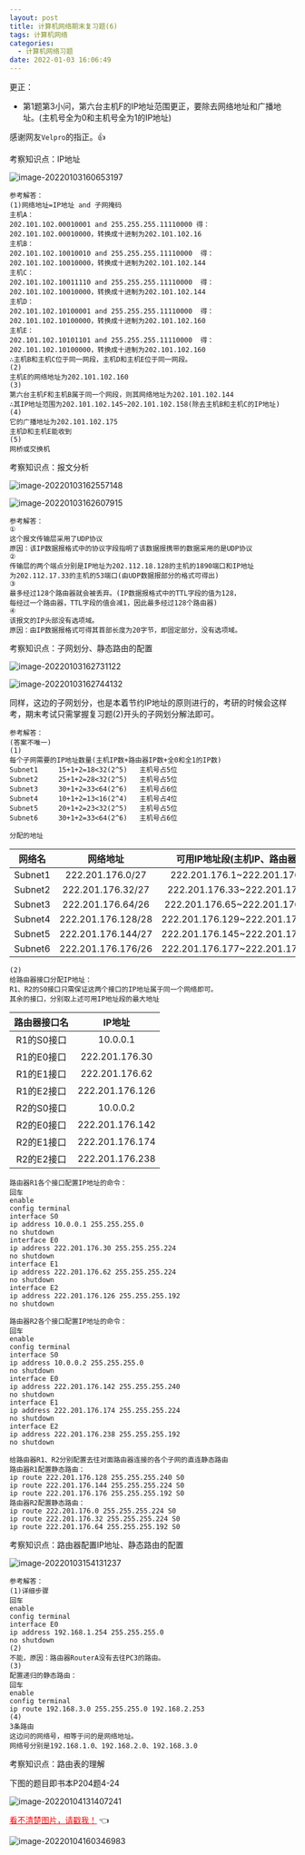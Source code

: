 ```yaml
---
layout: post
title: 计算机网络期末复习题(6)
tags: 计算机网络
categories:
  - 计算机网络习题
date: 2022-01-03 16:06:49
---
```




更正：

+ 第1题第3小问，第六台主机F的IP地址范围更正，要除去网络地址和广播地址。(主机号全为0和主机号全为1的IP地址)

感谢网友`Velpro`的指正。:thumbsup:




考察知识点：IP地址

<!--more-->

![image-20220103160653197](https://gitee.com/gujiakai/pic-go-typora02/raw/master/img/202201031606297.png)

```
参考解答：
(1)网络地址=IP地址 and 子网掩码
主机A：
202.101.102.00010001 and 255.255.255.11110000 得：
202.101.102.00010000，转换成十进制为202.101.102.16
主机B：
202.101.102.10010010 and 255.255.255.11110000  得：
202.101.102.10010000，转换成十进制为202.101.102.144
主机C：
202.101.102.10011110 and 255.255.255.11110000  得：
202.101.102.10010000，转换成十进制为202.101.102.144
主机D：
202.101.102.10100001 and 255.255.255.11110000  得：
202.101.102.10100000，转换成十进制为202.101.102.160
主机E：
202.101.102.10101101 and 255.255.255.11110000  得：
202.101.102.10100000，转换成十进制为202.101.102.160
∴主机B和主机C位于同一网段，主机D和主机E位于同一网段。
(2)
主机E的网络地址为202.101.102.160
(3)
第六台主机F和主机B属于同一个网段，则其网络地址为202.101.102.144
∴其IP地址范围为202.101.102.145~202.101.102.158(除去主机B和主机C的IP地址)
(4)
它的广播地址为202.101.102.175
主机D和主机E能收到
(5)
网桥或交换机
```



考察知识点：报文分析

![image-20220103162557148](https://gitee.com/gujiakai/pic-go-typora02/raw/master/img/202201031625252.png)

![image-20220103162607915](https://gitee.com/gujiakai/pic-go-typora02/raw/master/img/202201031626027.png)

```
参考解答：
①
这个报文传输层采用了UDP协议
原因：该IP数据报格式中的协议字段指明了该数据报携带的数据采用的是UDP协议
②
传输层的两个端点分别是IP地址为202.112.18.128的主机的1890端口和IP地址
为202.112.17.33的主机的53端口(由UDP数据报部分的格式可得出)
③
最多经过128个路由器就会被丢弃。(IP数据报格式中的TTL字段的值为128，
每经过一个路由器，TTL字段的值会减1，因此最多经过128个路由器)
④
该报文的IP头部没有选项域。
原因：由IP数据报格式可得其首部长度为20字节，即固定部分，没有选项域。
```



考察知识点：子网划分、静态路由的配置

![image-20220103162731122](https://gitee.com/gujiakai/pic-go-typora02/raw/master/img/202201031627209.png)

![image-20220103162744132](https://gitee.com/gujiakai/pic-go-typora02/raw/master/img/202201031627171.png)

同样，这边的子网划分，也是本着节约IP地址的原则进行的，考研的时候会这样考，期末考试只需掌握复习题(2)开头的子网划分解法即可。

```
参考解答：
(答案不唯一)
(1)
每个子网需要的IP地址数量(主机IP数+路由器IP数+全0和全1的IP数)
Subnet1		15+1+2=18<32(2^5)	主机号占5位
Subnet2		25+1+2=28<32(2^5)	主机号占5位
Subnet3		30+1+2=33<64(2^6)	主机号占6位
Subnet4		10+1+2=13<16(2^4)	主机号占4位
Subnet5		20+1+2=23<32(2^5)	主机号占5位
Subnet6		30+1+2=33<64(2^6)	主机号占6位

分配的地址
```

| 网络名  |      网络地址      | 可用IP地址段(主机IP、路由器IP)  |
| :-----: | :----------------: | :-----------------------------: |
| Subnet1 |  222.201.176.0/27  |  222.201.176.1~222.201.176.30   |
| Subnet2 | 222.201.176.32/27  |  222.201.176.33~222.201.176.62  |
| Subnet3 | 222.201.176.64/26  | 222.201.176.65~222.201.176.126  |
| Subnet4 | 222.201.176.128/28 | 222.201.176.129~222.201.176.142 |
| Subnet5 | 222.201.176.144/27 | 222.201.176.145~222.201.176.174 |
| Subnet6 | 222.201.176.176/26 | 222.201.176.177~222.201.176.238 |

```
(2)
给路由器接口分配IP地址：
R1、R2的S0接口只需保证这两个接口的IP地址属于同一个网络即可。
其余的接口，分别取上述可用IP地址段的最大地址
```

| 路由器接口名 |     IP地址      |
| :----------: | :-------------: |
|  R1的S0接口  |    10.0.0.1     |
|  R1的E0接口  | 222.201.176.30  |
|  R1的E1接口  | 222.201.176.62  |
|  R1的E2接口  | 222.201.176.126 |
|  R2的S0接口  |    10.0.0.2     |
|  R2的E0接口  | 222.201.176.142 |
|  R2的E1接口  | 222.201.176.174 |
|  R2的E2接口  | 222.201.176.238 |

```
路由器R1各个接口配置IP地址的命令：
回车
enable
config terminal
interface S0
ip address 10.0.0.1 255.255.255.0
no shutdown
interface E0
ip address 222.201.176.30 255.255.255.224
no shutdown
interface E1
ip address 222.201.176.62 255.255.255.224
no shutdown
interface E2
ip address 222.201.176.126 255.255.255.192
no shutdown

路由器R2各个接口配置IP地址的命令：
回车
enable
config terminal
interface S0
ip address 10.0.0.2 255.255.255.0
no shutdown
interface E0
ip address 222.201.176.142 255.255.255.240
no shutdown
interface E1
ip address 222.201.176.174 255.255.255.224
no shutdown
interface E2
ip address 222.201.176.238 255.255.255.192
no shutdown

给路由器R1、R2分别配置去往对面路由器连接的各个子网的直连静态路由
路由器R1配置静态路由：
ip route 222.201.176.128 255.255.255.240 S0
ip route 222.201.176.144 255.255.255.224 S0
ip route 222.201.176.176 255.255.255.192 S0
路由器R2配置静态路由：
ip route 222.201.176.0 255.255.255.224 S0
ip route 222.201.176.32 255.255.255.224 S0
ip route 222.201.176.64 255.255.255.192 S0
```



考察知识点：路由器配置IP地址、静态路由的配置

![image-20220103154131237](https://gitee.com/gujiakai/pic-go-typora02/raw/master/img/202201031541345.png)

```
参考解答：
(1)详细步骤
回车
enable
config terminal
interface E0
ip address 192.168.1.254 255.255.255.0
no shutdown
(2)
不能，原因：路由器RouterA没有去往PC3的路由。
(3)
配置递归的静态路由：
回车
enable
config terminal
ip route 192.168.3.0 255.255.255.0 192.168.2.253
(4)
3条路由
这边问的网络号，相等于问的是网络地址。
网络号分别是192.168.1.0、192.168.2.0、192.168.3.0
```



考察知识点：路由表的理解

下图的题目即书本P204题4-24

![image-20220104131407241](https://gitee.com/gujiakai/pic-go-typora02/raw/master/img/202201041314426.png)

<a href="https://gitee.com/gujiakai/pic-go-typora02/raw/master/img/202201041603082.png" style="color:red;border-bottom:none;">看不清楚图片，请戳我！</a> :point_left:

![image-20220104160346983](https://gitee.com/gujiakai/pic-go-typora02/raw/master/img/202201041603082.png)
